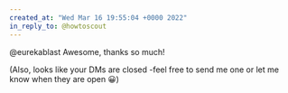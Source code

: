 ```yaml
---
created_at: "Wed Mar 16 19:55:04 +0000 2022"
in_reply_to: @howtoscout
---
```


@eurekablast Awesome, thanks so much!

(Also, looks like your DMs are closed -feel free to send me one or let me know when they are open 😀)